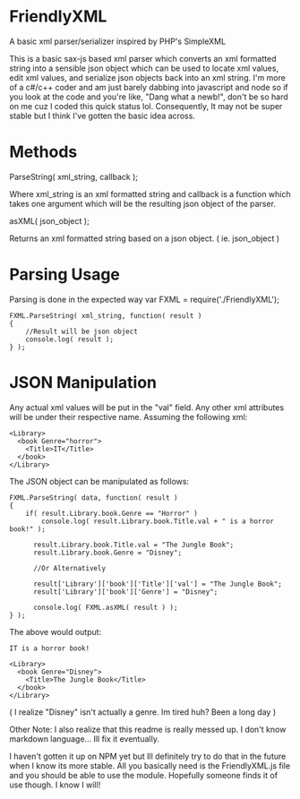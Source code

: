 # FriendlyXML
A basic xml parser/serializer inspired by PHP's SimpleXML

This is a basic sax-js based xml parser which converts an xml formatted string into a sensible json object which can be used to locate xml values, edit xml values, and serialize json objects back into an xml string. I'm more of a c#/c++ coder and am just barely dabbing into javascript and node so if you look at the code and you're like, "Dang what a newb!", don't be so hard on me cuz I coded this quick status lol. Consequently, It may not be super stable but I think I've gotten the basic idea across.

# Methods

ParseString( xml_string, callback );

Where xml_string is an xml formatted string and callback is a function 
which takes one argument which will be the resulting json object of the parser.
	
asXML( json_object );

Returns an xml formatted string based on a json object. ( ie. json_object )

# Parsing Usage

Parsing is done in the expected way
	var FXML = require('./FriendlyXML');

	FXML.ParseString( xml_string, function( result )
	{
		//Result will be json object
		console.log( result );
	} );

# JSON Manipulation

Any actual xml values will be put in the "val" field. Any other xml attributes will be under their respective name.
Assuming the following xml:

	<Library>
	  <book Genre="horror">
		<Title>IT</Title>
	  </book>
	</Library>

The JSON object can be manipulated as follows:

	FXML.ParseString( data, function( result )
	{
		if( result.Library.book.Genre == "Horror" )
			console.log( result.Library.book.Title.val + " is a horror book!" );
			
		  result.Library.book.Title.val = "The Jungle Book";
		  result.Library.book.Genre = "Disney";
		  
		  //Or Alternatively
		  
		  result['Library']['book']['Title']['val'] = "The Jungle Book";
		  result['Library']['book']['Genre'] = "Disney";
		  
		  console.log( FXML.asXML( result ) );
	} );

The above would output:

	IT is a horror book!

	<Library>
	  <book Genre="Disney">
		<Title>The Jungle Book</Title>
	  </book>
	</Library>

( I realize "Disney" isn't actually a genre. Im tired huh? Been a long day )

Other Note: I also realize that this readme is really messed up. I don't know markdown language...
Ill fix it eventually. 

I haven't gotten it up on NPM yet but Ill definitely try to do that in the future when I know its
more stable. All you basically need is the FriendlyXML.js file and you should be able to use the module.
Hopefully someone finds it of use though. I know I will!
